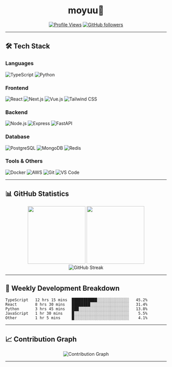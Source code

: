 <div align="center">

# moyuu🌙

[![Profile Views](https://komarev.com/ghpvc/?username=moyuu-az&color=blueviolet&style=flat-square&label=Profile+Views)](https://github.com/moyuu-az)
[![GitHub followers](https://img.shields.io/github/followers/moyuu-az?label=Followers&style=social)](https://github.com/moyuu-az?tab=followers)

</div>

---

## 🛠️ Tech Stack

### Languages
![TypeScript](https://img.shields.io/badge/-TypeScript-3178C6?style=flat-square&logo=typescript&logoColor=white)
![Python](https://img.shields.io/badge/-Python-3776AB?style=flat-square&logo=python&logoColor=white)

### Frontend
![React](https://img.shields.io/badge/-React-61DAFB?style=flat-square&logo=react&logoColor=black)
![Next.js](https://img.shields.io/badge/-Next.js-000000?style=flat-square&logo=nextdotjs&logoColor=white)
![Vue.js](https://img.shields.io/badge/-Vue.js-4FC08D?style=flat-square&logo=vuedotjs&logoColor=white)
![Tailwind CSS](https://img.shields.io/badge/-Tailwind_CSS-06B6D4?style=flat-square&logo=tailwindcss&logoColor=white)

### Backend
![Node.js](https://img.shields.io/badge/-Node.js-339933?style=flat-square&logo=nodedotjs&logoColor=white)
![Express](https://img.shields.io/badge/-Express-000000?style=flat-square&logo=express&logoColor=white)
![FastAPI](https://img.shields.io/badge/-FastAPI-009688?style=flat-square&logo=fastapi&logoColor=white)

### Database
![PostgreSQL](https://img.shields.io/badge/-PostgreSQL-336791?style=flat-square&logo=postgresql&logoColor=white)
![MongoDB](https://img.shields.io/badge/-MongoDB-47A248?style=flat-square&logo=mongodb&logoColor=white)
![Redis](https://img.shields.io/badge/-Redis-DC382D?style=flat-square&logo=redis&logoColor=white)

### Tools & Others
![Docker](https://img.shields.io/badge/-Docker-2496ED?style=flat-square&logo=docker&logoColor=white)
![AWS](https://img.shields.io/badge/-AWS-232F3E?style=flat-square&logo=amazonaws&logoColor=white)
![Git](https://img.shields.io/badge/-Git-F05032?style=flat-square&logo=git&logoColor=white)
![VS Code](https://img.shields.io/badge/-VS_Code-007ACC?style=flat-square&logo=visualstudiocode&logoColor=white)

---

## 📊 GitHub Statistics

<div align="center">
  <img height="180em" src="https://github-readme-stats.vercel.app/api?username=moyuu-az&show_icons=true&theme=tokyonight&include_all_commits=true&count_private=true&hide_border=true"/>
  <img height="180em" src="https://github-readme-stats.vercel.app/api/top-langs/?username=moyuu-az&layout=compact&langs_count=8&theme=tokyonight&hide_border=true"/>
</div>

<div align="center">
  <img src="https://github-readme-streak-stats.herokuapp.com/?user=moyuu-az&theme=tokyonight&hide_border=true" alt="GitHub Streak"/>
</div>

---

## 🎯 Weekly Development Breakdown

<!--START_SECTION:waka-->
```text
TypeScript   12 hrs 15 mins  ███████████░░░░░░░░░░░░░░   45.2%
React        8 hrs 30 mins   ████████░░░░░░░░░░░░░░░░░   31.4%
Python       3 hrs 45 mins   ███░░░░░░░░░░░░░░░░░░░░░░   13.8%
JavaScript   1 hr 30 mins    █░░░░░░░░░░░░░░░░░░░░░░░░    5.5%
Other        1 hr 5 mins     █░░░░░░░░░░░░░░░░░░░░░░░░    4.1%
```
<!--END_SECTION:waka-->

---

## 📈 Contribution Graph

<div align="center">
  <img src="https://github-readme-activity-graph.vercel.app/graph?username=moyuu-az&theme=tokyo-night&hide_border=true" alt="Contribution Graph"/>
</div>

---
